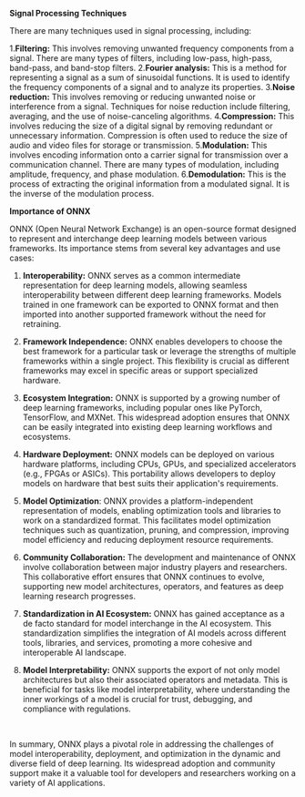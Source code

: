 **Signal Processing Techniques**
<br>

There are many techniques used in signal processing, including:
<br>

1.**Filtering:** This involves removing unwanted frequency components from a signal. There are many types of filters, including low-pass, high-pass, band-pass, and band-stop filters.
2.**Fourier analysis:** This is a method for representing a signal as a sum of sinusoidal functions. It is used to identify the frequency components of a signal and to analyze its properties.
3.**Noise reduction:** This involves removing or reducing unwanted noise or interference from a signal. Techniques for noise reduction include filtering, averaging, and the use of noise-canceling algorithms.
4.**Compression:** This involves reducing the size of a digital signal by removing redundant or unnecessary information. Compression is often used to reduce the size of audio and video files for storage or transmission.
5.**Modulation:** This involves encoding information onto a carrier signal for transmission over a communication channel. There are many types of modulation, including amplitude, frequency, and phase modulation.
6.**Demodulation:** This is the process of extracting the original information from a modulated signal. It is the inverse of the modulation process.
<br>

**Importance of ONNX**
<br>

ONNX (Open Neural Network Exchange) is an open-source format designed to represent and interchange deep learning models between various frameworks. Its importance stems from several key advantages and use cases:

1. **Interoperability:** ONNX serves as a common intermediate representation for deep learning models, allowing seamless interoperability between different deep learning frameworks. Models trained in one framework can be exported to ONNX format and then imported into another supported framework without the need for retraining.

2. **Framework Independence:** ONNX enables developers to choose the best framework for a particular task or leverage the strengths of multiple frameworks within a single project. This flexibility is crucial as different frameworks may excel in specific areas or support specialized hardware.

3. **Ecosystem Integration:** ONNX is supported by a growing number of deep learning frameworks, including popular ones like PyTorch, TensorFlow, and MXNet. This widespread adoption ensures that ONNX can be easily integrated into existing deep learning workflows and ecosystems.

4. **Hardware Deployment:** ONNX models can be deployed on various hardware platforms, including CPUs, GPUs, and specialized accelerators (e.g., FPGAs or ASICs). This portability allows developers to deploy models on hardware that best suits their application's requirements.

5. **Model Optimization**: ONNX provides a platform-independent representation of models, enabling optimization tools and libraries to work on a standardized format. This facilitates model optimization techniques such as quantization, pruning, and compression, improving model efficiency and reducing deployment resource requirements.

6. **Community Collaboration:** The development and maintenance of ONNX involve collaboration between major industry players and researchers. This collaborative effort ensures that ONNX continues to evolve, supporting new model architectures, operators, and features as deep learning research progresses.

7. **Standardization in AI Ecosystem:** ONNX has gained acceptance as a de facto standard for model interchange in the AI ecosystem. This standardization simplifies the integration of AI models across different tools, libraries, and services, promoting a more cohesive and interoperable AI landscape.

8. **Model Interpretability:** ONNX supports the export of not only model architectures but also their associated operators and metadata. This is beneficial for tasks like model interpretability, where understanding the inner workings of a model is crucial for trust, debugging, and compliance with regulations.
<br>

In summary, ONNX plays a pivotal role in addressing the challenges of model interoperability, deployment, and optimization in the dynamic and diverse field of deep learning. Its widespread adoption and community support make it a valuable tool for developers and researchers working on a variety of AI applications.
